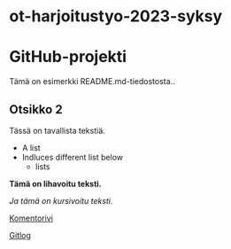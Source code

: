 # ot-harjoitustyo-2023-syksy

 # GitHub-projekti

Tämä on esimerkki README.md-tiedostosta..

## Otsikko 2

Tässä on tavallista tekstiä.

- A list
- Indluces different list below
  - lists

**Tämä on lihavoitu teksti.**

*Ja tämä on kursivoitu teksti.*

[Komentorivi](https://github.com/tammekasra/ot-harjoitustyo-2023-syksy/blob/main/laskarit/komentorivi.txt)



[Gitlog](https://github.com/tammekasra/ot-harjoitustyo-2023-syksy/blob/main/laskarit/gitlog.txt)
